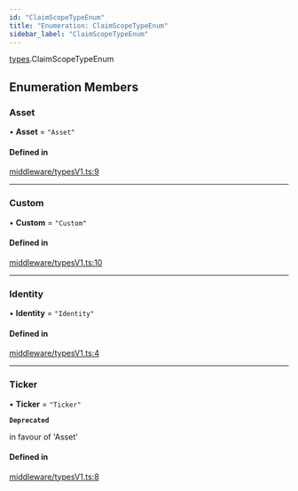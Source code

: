 ```yaml
---
id: "ClaimScopeTypeEnum"
title: "Enumeration: ClaimScopeTypeEnum"
sidebar_label: "ClaimScopeTypeEnum"
---
```


[types](../../../modules/Types/Types.md).ClaimScopeTypeEnum

## Enumeration Members

### Asset

• **Asset** = ``"Asset"``

#### Defined in

[middleware/typesV1.ts:9](https://github.com/PolymeshAssociation/polymesh-sdk/blob/b55e63737/src/middleware/typesV1.ts#L9)

___

### Custom

• **Custom** = ``"Custom"``

#### Defined in

[middleware/typesV1.ts:10](https://github.com/PolymeshAssociation/polymesh-sdk/blob/b55e63737/src/middleware/typesV1.ts#L10)

___

### Identity

• **Identity** = ``"Identity"``

#### Defined in

[middleware/typesV1.ts:4](https://github.com/PolymeshAssociation/polymesh-sdk/blob/b55e63737/src/middleware/typesV1.ts#L4)

___

### Ticker

• **Ticker** = ``"Ticker"``

**`Deprecated`**

in favour of 'Asset'

#### Defined in

[middleware/typesV1.ts:8](https://github.com/PolymeshAssociation/polymesh-sdk/blob/b55e63737/src/middleware/typesV1.ts#L8)
